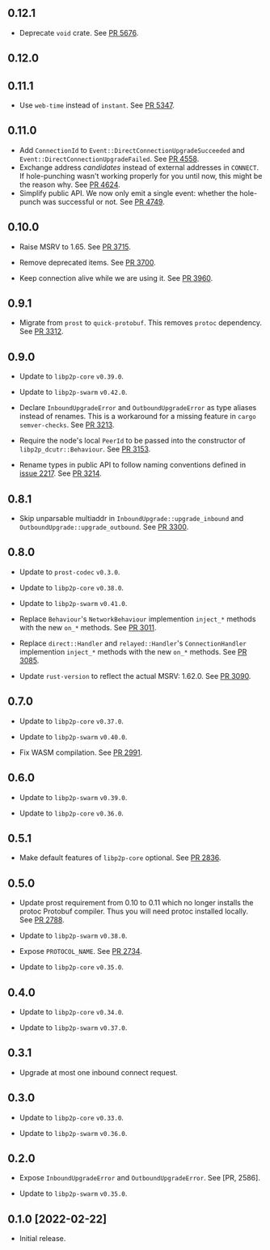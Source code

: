 ## 0.12.1

- Deprecate `void` crate.
  See [PR 5676](https://github.com/libp2p/rust-libp2p/pull/5676).

## 0.12.0

<!-- Update to libp2p-swarm v0.45.0 -->

## 0.11.1
- Use `web-time` instead of `instant`.
  See [PR 5347](https://github.com/libp2p/rust-libp2p/pull/5347).

## 0.11.0

- Add `ConnectionId` to `Event::DirectConnectionUpgradeSucceeded` and `Event::DirectConnectionUpgradeFailed`.
  See [PR 4558](https://github.com/libp2p/rust-libp2p/pull/4558).
- Exchange address _candidates_ instead of external addresses in `CONNECT`.
  If hole-punching wasn't working properly for you until now, this might be the reason why.
  See [PR 4624](https://github.com/libp2p/rust-libp2p/pull/4624).
- Simplify public API.
  We now only emit a single event: whether the hole-punch was successful or not.
  See [PR 4749](https://github.com/libp2p/rust-libp2p/pull/4749).

## 0.10.0

- Raise MSRV to 1.65.
  See [PR 3715].
- Remove deprecated items. See [PR 3700].

- Keep connection alive while we are using it. See [PR 3960].

[PR 3715]: https://github.com/libp2p/rust-libp2p/pull/3715
[PR 3700]: https://github.com/libp2p/rust-libp2p/pull/3700
[PR 3960]: https://github.com/libp2p/rust-libp2p/pull/3960

## 0.9.1

- Migrate from `prost` to `quick-protobuf`. This removes `protoc` dependency. See [PR 3312].

[PR 3312]: https://github.com/libp2p/rust-libp2p/pull/3312

## 0.9.0

- Update to `libp2p-core` `v0.39.0`.

- Update to `libp2p-swarm` `v0.42.0`.

- Declare `InboundUpgradeError` and `OutboundUpgradeError` as type aliases instead of renames.
  This is a workaround for a missing feature in `cargo semver-checks`. See [PR 3213].

- Require the node's local `PeerId` to be passed into the constructor of `libp2p_dcutr::Behaviour`. See [PR 3153].

- Rename types in public API to follow naming conventions defined in [issue 2217]. See [PR 3214].

[PR 3213]: https://github.com/libp2p/rust-libp2p/pull/3213
[PR 3153]: https://github.com/libp2p/rust-libp2p/pull/3153
[issue 2217]: https://github.com/libp2p/rust-libp2p/issues/2217
[PR 3214]: https://github.com/libp2p/rust-libp2p/pull/3214

## 0.8.1

- Skip unparsable multiaddr in `InboundUpgrade::upgrade_inbound` and
  `OutboundUpgrade::upgrade_outbound`. See [PR 3300].

[PR 3300]: https://github.com/libp2p/rust-libp2p/pull/3300

## 0.8.0

- Update to `prost-codec` `v0.3.0`.

- Update to `libp2p-core` `v0.38.0`.

- Update to `libp2p-swarm` `v0.41.0`.

- Replace `Behaviour`'s `NetworkBehaviour` implemention `inject_*` methods with the new `on_*` methods.
  See [PR 3011].

- Replace `direct::Handler` and `relayed::Handler`'s `ConnectionHandler` implemention `inject_*`
  methods with the new `on_*` methods. See [PR 3085].

- Update `rust-version` to reflect the actual MSRV: 1.62.0. See [PR 3090].

[PR 3085]: https://github.com/libp2p/rust-libp2p/pull/3085
[PR 3011]: https://github.com/libp2p/rust-libp2p/pull/3011
[PR 3090]: https://github.com/libp2p/rust-libp2p/pull/3090

## 0.7.0

- Update to `libp2p-core` `v0.37.0`.

- Update to `libp2p-swarm` `v0.40.0`.

- Fix WASM compilation. See [PR 2991].

[PR 2991]: https://github.com/libp2p/rust-libp2p/pull/2991/

## 0.6.0

- Update to `libp2p-swarm` `v0.39.0`.

- Update to `libp2p-core` `v0.36.0`.

## 0.5.1

- Make default features of `libp2p-core` optional. See [PR 2836].

[PR 2836]: https://github.com/libp2p/rust-libp2p/pull/2836/

## 0.5.0

- Update prost requirement from 0.10 to 0.11 which no longer installs the protoc Protobuf compiler.
  Thus you will need protoc installed locally. See [PR 2788].

- Update to `libp2p-swarm` `v0.38.0`.

- Expose `PROTOCOL_NAME`. See [PR 2734].

- Update to `libp2p-core` `v0.35.0`.

[PR 2734]: https://github.com/libp2p/rust-libp2p/pull/2734/
[PR 2788]: https://github.com/libp2p/rust-libp2p/pull/2788

## 0.4.0

- Update to `libp2p-core` `v0.34.0`.

- Update to `libp2p-swarm` `v0.37.0`.

## 0.3.1

- Upgrade at most one inbound connect request.

## 0.3.0

- Update to `libp2p-core` `v0.33.0`.

- Update to `libp2p-swarm` `v0.36.0`.

## 0.2.0

- Expose `InboundUpgradeError` and `OutboundUpgradeError`. See [PR, 2586].

- Update to `libp2p-swarm` `v0.35.0`.

[PR 2586]: https://github.com/libp2p/rust-libp2p/pull/2586

## 0.1.0 [2022-02-22]

- Initial release.
